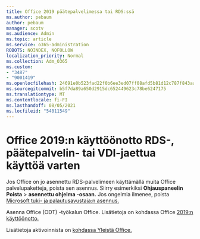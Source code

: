 ```yaml
---
title: Office 2019 päätepalvelimessa tai RDS:ssä
ms.author: pebaum
author: pebaum
manager: scotv
ms.audience: Admin
ms.topic: article
ms.service: o365-administration
ROBOTS: NOINDEX, NOFOLLOW
localization_priority: Normal
ms.collection: Adm_O365
ms.custom:
- "3487"
- "9001419"
ms.openlocfilehash: 24691e0b523fad22f0b6ee3ed07ff08afd5b81d12c787f843aa94c5b6835915b
ms.sourcegitcommit: b5f7da89a650d2915dc652449623c78be6247175
ms.translationtype: MT
ms.contentlocale: fi-FI
ms.lasthandoff: 08/05/2021
ms.locfileid: "54011549"
---
```

# <a name="deploying-office-2019-for-shared-use-on-rds-terminal-server-or-vdi"></a>Office 2019:n käyttöönotto RDS-, päätepalvelin- tai VDI-jaettua käyttöä varten

Jos Office on jo asennettu RDS-palvelimeen käyttämällä muita Office palvelupaketteja, poista sen asennus. Siirry esimerkiksi **Ohjauspaneelin Poista**  >  **asennettu ohjelma -osaan.** Jos ongelmia ilmenee, poista [Microsoft tuki- ja palautusavustaja:n asennus.](https://aka.ms/SARA-OfficeUninstall-Alchemy) 

Asenna Office (ODT) -työkalun Office. Lisätietoja on kohdassa Office [2019:n käyttöönotto.](https://docs.microsoft.com/deployoffice/office2019/deploy)

Lisätietoja aktivoinnista on [kohdassa Yleistä Office.](https://docs.microsoft.com/deployoffice/vlactivation/plan-volume-activation-of-office)
